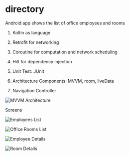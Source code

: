 # directory
Android app shows the list of office employees and rooms

1. Koltin as language

2. Retrofit for networking

3. Coroutine for computation and network scheduling

4. Hilt for dependency injection

5. Unit Test: JUnit

6. Architecture Components: MVVM, room, liveData

7. Navigation Controller

![MVVM Architecture](final-architecture.png)

Screens

![Employees List](home_employees.png)

![Office Rooms List](home_office_rooms.png)

![Employee Details](employee_details.png)

![Room Details](room_details.png)
